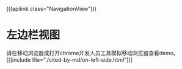(((apilink class="NavigationView")))

# 左边栏视图

请在移动浏览器或打开chrome开发人员工具模拟移动浏览器查看demo。
[[[include file="./cited-by-md/on-left-side.html"]]]